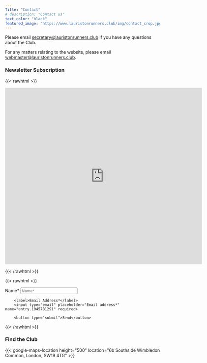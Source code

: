 ```yaml
---
Title: "Contact"
# description: "Contact us"
text_color: "black"
featured_image: "https://www.lauristonrunners.club/img/contact_crop.jpg"
---
```


Please email secretary@lauristonrunners.club if you have any questions about the Club. 

For any matters relating to the website, please email webmaster@lauristonrunners.club.

### Newsletter Subscription

{{< rawhtml >}}

<iframe src="https://docs.google.com/forms/d/e/1FAIpQLSeb2q_AcrbkRYgVzBlSZUOVXWohv-qOMdAR4CC_6k42PhJwQw/viewform?embedded=true" width="640" height="574" frameborder="0" marginheight="0" marginwidth="0">Loading…</iframe>

{{< /rawhtml >}}

{{< rawhtml >}}
<!--
  <link rel="stylesheet" href="/css/form.css">

  <script type="text/javascript">var submitted=false;</script>
  
  <iframe name="hidden_iframe" id="hidden_iframe" style="display:none;" 
  onload="if(submitted) {window.location='/thankyou';}"></iframe>
-->  
  <form action="https://docs.google.com/forms/d/e/18IqVKDW2Og3_-jCCzW4SOk2vpa_FHFC_48lrO-UDGOE/formResponse" 
  method="post" target="hidden_iframe" onsubmit="submitted=true;">
  </form>

  <form action="https://docs.google.com/forms/d/e/1FAIpQLSeb2q_AcrbkRYgVzBlSZUOVXWohv-qOMdAR4CC_6k42PhJwQw/formResponse" method="post">
        <label>Name*</label>
        <input type="text" placeholder="Name*" name="entry.2005620554" required>
  
        <label>Email Address*</label>
        <input type="email" placeholder="Email address*" name="entry.1045781291" required>
     
        <button type="submit">Send</button>
  </form>

{{< /rawhtml >}}

### Find the Club

{{< google-maps-location height="500" location="6b Southside Wimbledon Common, London, SW19 4TG" >}}
